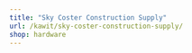 ```yaml
---
title: "Sky Coster Construction Supply"
url: /kawit/sky-coster-construction-supply/
shop: hardware
---
```


